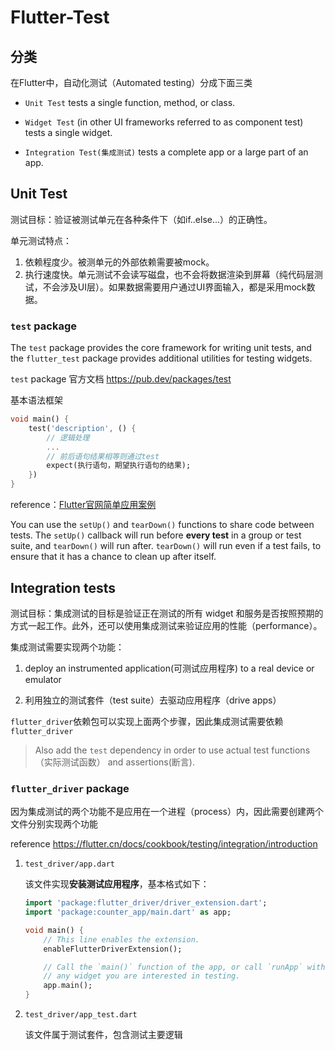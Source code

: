 # Flutter-Test

## 分类

在Flutter中，自动化测试（Automated testing）分成下面三类

- `Unit Test` tests a single function, method, or class.

- `Widget Test` (in other UI frameworks referred to as component test) tests a single widget.

- `Integration Test(集成测试)` tests a complete app or a large part of an app.

## Unit Test

测试目标：验证被测试单元在各种条件下（如if..else...）的正确性。

单元测试特点：

1. 依赖程度少。被测单元的外部依赖需要被mock。
2. 执行速度快。单元测试不会读写磁盘，也不会将数据渲染到屏幕（纯代码层测试，不会涉及UI层）。如果数据需要用户通过UI界面输入，都是采用mock数据。

### `test` package

The `test` package provides the core framework for writing unit tests, and the `flutter_test` package provides additional utilities for testing widgets.

`test` package 官方文档 <https://pub.dev/packages/test>

基本语法框架

```dart
void main() {
    test('description', () {
        // 逻辑处理
        ...
        // 前后语句结果相等则通过test
        expect(执行语句，期望执行语句的结果);
    })
}
```

reference：[Flutter官网简单应用案例](https://flutter.cn/docs/cookbook/testing/unit/introduction)

You can use the `setUp()` and `tearDown()` functions to share code between tests. The `setUp()` callback will run before **every test** in a group or test suite, and `tearDown()` will run after. `tearDown()` will run even if a test fails, to ensure that it has a chance to clean up after itself.

## Integration tests

测试目标：集成测试的目标是验证正在测试的所有 widget 和服务是否按照预期的方式一起工作。此外，还可以使用集成测试来验证应用的性能（performance）。

集成测试需要实现两个功能：

1. deploy an instrumented application(可测试应用程序) to a real device or emulator

2. 利用独立的测试套件（test suite）去驱动应用程序（drive apps）

`flutter_driver`依赖包可以实现上面两个步骤，因此集成测试需要依赖`flutter_driver`

> Also add the `test` dependency in order to use actual test functions（实际测试函数） and assertions(断言).

### `flutter_driver` package

因为集成测试的两个功能不是应用在一个进程（process）内，因此需要创建两个文件分别实现两个功能

reference <https://flutter.cn/docs/cookbook/testing/integration/introduction>

1. `test_driver/app.dart`

    该文件实现**安装测试应用程序**，基本格式如下：

    ```dart
    import 'package:flutter_driver/driver_extension.dart';
    import 'package:counter_app/main.dart' as app;

    void main() {
        // This line enables the extension.
        enableFlutterDriverExtension();

        // Call the `main()` function of the app, or call `runApp` with
        // any widget you are interested in testing.
        app.main();
    }
    ```

1. `test_driver/app_test.dart`

    该文件属于测试套件，包含测试主要逻辑
